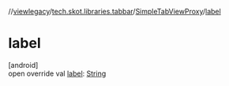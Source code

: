 //[viewlegacy](../../../index.md)/[tech.skot.libraries.tabbar](../index.md)/[SimpleTabViewProxy](index.md)/[label](label.md)

# label

[android]\
open override val [label](label.md): [String](https://kotlinlang.org/api/latest/jvm/stdlib/kotlin/-string/index.html)
